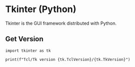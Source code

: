 # Tkinter (Python)

Tkinter is the GUI framework distributed with Python.

## Get Version

```
import tkinter as tk

print(f"Tcl/Tk version {tk.TclVersion}/{tk.TkVersion}")
```